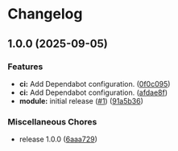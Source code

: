# Changelog

## 1.0.0 (2025-09-05)


### Features

* **ci:** Add Dependabot configuration. ([0f0c095](https://github.com/gocloudLa/terraform-aws-wrapper-sqs/commit/0f0c095515485eaa9b49fc8d0f3b4144176ae76f))
* **ci:** Add Dependabot configuration. ([afdae8f](https://github.com/gocloudLa/terraform-aws-wrapper-sqs/commit/afdae8f7572ce40a6d0de722da2ad04b002bd1d2))
* **module:** initial release ([#1](https://github.com/gocloudLa/terraform-aws-wrapper-sqs/issues/1)) ([91a5b36](https://github.com/gocloudLa/terraform-aws-wrapper-sqs/commit/91a5b36517191203fc9b7387ef53932031423d81))


### Miscellaneous Chores

* release 1.0.0 ([6aaa729](https://github.com/gocloudLa/terraform-aws-wrapper-sqs/commit/6aaa72914be149523e9ed62092162d126cd99c9c))
